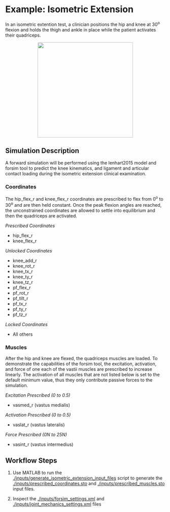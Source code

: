 # Example: Isometric Extension
In an isometric extention test, a clinician positions the hip and knee at 30<sup>o</sup> flexion and holds the thigh and ankle in place while the patient activates their quadriceps.

[<p align="center"><img src="https://img.youtube.com/vi/F7LRQARxCpQ/0.jpg" height="300"></p>](https://youtu.be/F7LRQARxCpQ?t=60)



## Simulation Description
A forward simulation will be performed using the lenhart2015 model and forsim tool to predict the knee kinematics, and ligament and articular contact loading during the isometric extension clinical examination.

### Coordinates
The hip_flex_r and knee_flex_r coordinates are prescribed to flex from 0<sup>o</sup> to 30<sup>o</sup> and are then held constant. Once the peak flexion angles are reached, the unconstrained coordinates are allowed to settle into equilibrium and then the quadriceps are activated. 

_Prescribed Coordinates_
- hip_flex_r
- knee_flex_r

_Unlocked Coordinates_
- knee_add_r
- knee_rot_r
- knee_tx_r
- knee_ty_r
- knee_tz_r
- pf_flex_r
- pf_rot_r
- pf_tilt_r
- pf_tx_r
- pf_ty_r
- pf_tz_r



_Locked Coordinates_
- All others

### Muscles 
After the hip and knee are flexed, the quadriceps muscles are loaded. To demonstrate the capabilities of the forsim tool, the excitation, activation, and force of one each of the vastii muscles are prescribed to increase linearly. The activation of all muscles that are not listed below is set to the default minimum value, thus they only contribute passive forces to the simulation.

_Excitation Prescribed (0 to 0.5)_
- vasmed_r (vastus medialis)

_Activation Prescribed (0 to 0.5)_
- vaslat_r (vastus lateralis)

_Force Prescribed (0N to 25N)_ 
- vasint_r (vastus intermedius)

## Workflow Steps
1) Use MATLAB to run the [./inputs/generate_isometric_extension_input_files](./inputs/generate_isometric_extension_input_files) script to generate the [./inputs/prescribed_coordinates.sto](./inputs/prescribed_coordinates.sto) and [./inputs/prescribed_muscles.sto](./inputs/prescribed_muscles.sto) input files.

2) Inspect the [./inputs/forsim_settings.xml](./inputs/forsim_settings.xml) and [./inputs/joint_mechanics_settings.xml](./inputs/joint_mechanics_settings.xml) files

